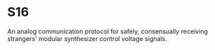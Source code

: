 # S16
An analog communication protocol for safely, consensually receiving strangers' modular synthesizer control voltage signals.
